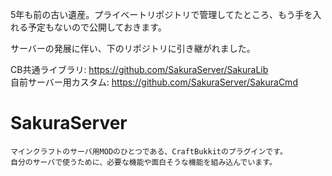 5年も前の古い遺産。プライベートリポジトリで管理してたところ、もう手を入れる予定もないので公開しておきます。


サーバーの発展に伴い、下のリポジトリに引き継がれました。

CB共通ライブラリ: https://github.com/SakuraServer/SakuraLib  
自前サーバー用カスタム: https://github.com/SakuraServer/SakuraCmd



SakuraServer
============
    マインクラフトのサーバ用MODのひとつである、CraftBukkitのプラグインです。
    自分のサーバで使うために、必要な機能や面白そうな機能を組み込んでいます。
